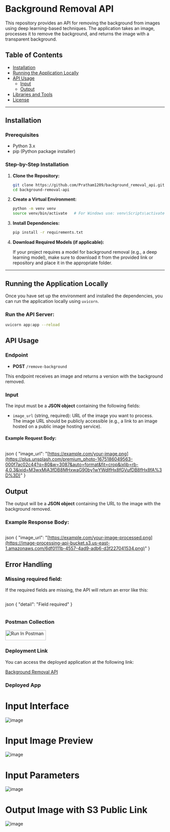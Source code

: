 # Background Removal API

This repository provides an API for removing the background from images using deep learning-based techniques. The application takes an image, processes it to remove the background, and returns the image with a transparent background.

## Table of Contents

- [Installation](#installation)
- [Running the Application Locally](#running-the-application-locally)
- [API Usage](#api-usage)
  - [Input](#input)
  - [Output](#output)
- [Libraries and Tools](#libraries-and-tools)
- [License](#license)

---

## Installation

### Prerequisites

- Python 3.x
- pip (Python package installer)

### Step-by-Step Installation

1. **Clone the Repository:**

    ```bash
    git clone https://github.com/Pratham1209/background_removal_api.git
    cd background-removal-api
    ```

2. **Create a Virtual Environment:**

    ```bash
    python -m venv venv
    source venv/bin/activate   # For Windows use: venv\Scripts\activate
    ```

3. **Install Dependencies:**

    ```bash
    pip install -r requirements.txt
    ```

4. **Download Required Models (if applicable):**

    If your project requires a model for background removal (e.g., a deep learning model), make sure to download it from the provided link or repository and place it in the appropriate folder.

---

## Running the Application Locally

Once you have set up the environment and installed the dependencies, you can run the application locally using `uvicorn`.

### Run the API Server:

```bash
uvicorn app:app --reload

```

## API Usage

### Endpoint

- **POST** `/remove-background`

This endpoint receives an image and returns a version with the background removed.

### Input

The input must be a **JSON object** containing the following fields:

- `image_url` (string, required): URL of the image you want to process.  
  The image URL should be publicly accessible (e.g., a link to an image hosted on a public image hosting service).
  
#### Example Request Body:

```
```
json
{
  "image_url": "[https://example.com/your-image.png](https://plus.unsplash.com/premium_photo-1675186049563-000f7ac02c44?q=80&w=3087&auto=format&fit=crop&ixlib=rb-4.0.3&ixid=M3wxMjA3fDB8MHxwaG90by1wYWdlfHx8fGVufDB8fHx8fA%3D%3D)"
}
## Output

The output will be a **JSON object** containing the URL to the image with the background removed.

### Example Response Body:

```
```
json
{
  "image_url": "[https://example.com/your-image-processed.png](https://image-processing-api-bucket.s3.us-east-1.amazonaws.com/6df0111b-4557-4ad9-adb6-d3f227041534.png)"
}
## Error Handling

### Missing required field:
If the required fields are missing, the API will return an error like this:

```
```
json
{
  "detail": "Field required"
}

```
```
### Postman Collection

[<img src="https://run.pstmn.io/button.svg" alt="Run In Postman" style="width: 128px; height: 32px;">](https://app.getpostman.com/run-collection/33785306-d16069c2-06a8-42eb-b135-6f8274c184de?action=collection%2Ffork&source=rip_markdown&collection-url=entityId%3D33785306-d16069c2-06a8-42eb-b135-6f8274c184de%26entityType%3Dcollection%26workspaceId%3D45dfb44a-9237-41be-9edd-bdba79abe8cd)

### Deployment Link

You can access the deployed application at the following link:

[Background Removal API](https://os--backgroundremovalapi.streamlit.app/)

### Deployed App 

# Input Interface
![image](https://github.com/user-attachments/assets/9623c46f-374d-4587-a790-56ca59161326)

# Input Image Preview
![image](https://github.com/user-attachments/assets/b0651f49-d1cb-440a-9bc0-c760bf282bfd)

# Input Parameters
![image](https://github.com/user-attachments/assets/337f9820-46aa-4c97-a929-a11aecad3d3a)

# Output Image with S3 Public Link

![image](https://github.com/user-attachments/assets/63a61225-8f59-46f3-9222-a2eab0080e2c)








 
